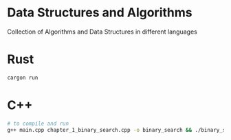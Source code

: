 # Data Structures and Algorithms
Collection of Algorithms and Data Structures in different languages

# Rust
```bash
cargon run
```

# C++
```bash
# to compile and run
g++ main.cpp chapter_1_binary_search.cpp -o binary_search && ./binary_search
```
